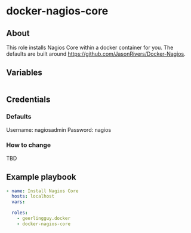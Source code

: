 # docker-nagios-core

## About

This role installs Nagios Core within a docker container for you.  The defaults are built around https://github.com/JasonRivers/Docker-Nagios.

## Variables

``` yaml

```

## Credentials

### Defaults

Username: nagiosadmin
Password: nagios

### How to change

TBD

## Example playbook

``` yaml
- name: Install Nagios Core
  hosts: localhost
  vars:

  roles:
    - geerlingguy.docker
    - docker-nagios-core
```
